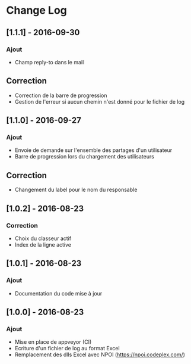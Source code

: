 # Change Log

## [1.1.1] - 2016-09-30
### Ajout

 - Champ reply-to dans le mail

## Correction

 - Correction de la barre de progression
 - Gestion de l'erreur si aucun chemin n'est donné pour le fichier
 de log

## [1.1.0] - 2016-09-27
### Ajout

 - Envoie de demande sur l'ensemble des partages d'un utilisateur
 - Barre de progression lors du chargement des utilisateurs

## Correction

 - Changement du label pour le nom du responsable

## [1.0.2] - 2016-08-23
### Correction

 - Choix du classeur actif
 - Index de la ligne active

## [1.0.1] - 2016-08-23
### Ajout

 - Documentation du code mise à jour

## [1.0.0] - 2016-08-23
### Ajout

 - Mise en place de appveyor (CI)
 - Ecriture d'un fichier de log au format Excel
 - Remplacement des dlls Excel avec NPOI (https://npoi.codeplex.com/)
